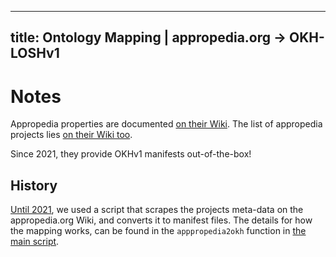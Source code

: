 <!--
SPDX-FileCopyrightText: 2021 Martin Häuer <martin.haeuer@ose-germany.de>
SPDX-FileCopyrightText: 2021 - 2024 Robin Vobruba <hoijui.quaero@gmail.com>

SPDX-License-Identifier: GPL-3.0-or-later
-->

---
title: Ontology Mapping | appropedia.org → OKH-LOSHv1
---

# Notes

Appropedia properties are documented [on their Wiki](
https://www.appropedia.org/Template:Infobox_project).
The list of appropedia projects lies [on their Wiki too](
https://www.appropedia.org/w/index.php?title=Special:WhatLinksHere/Template:Infobox_project&limit=500).

Since 2021, they provide OKHv1 manifests out-of-the-box!

## History

[Until 2021](
https://github.com/OPEN-NEXT/LOSH-Appropedia-Scraper/tree/a3042625e9cb72),
we used a script that scrapes the projects meta-data on the appropedia.org Wiki,
and converts it to manifest files.
The details for how the mapping works,
can be found in the `apppropedia2okh` function in [the main script](
https://github.com/OPEN-NEXT/LOSH-Appropedia-Scraper/blob/a3042625e9cb72/scraper.py#L111).
